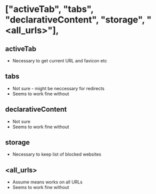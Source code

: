# ["activeTab", "tabs", "declarativeContent", "storage", "<all_urls>"],

## activeTab

- Necessary to get current URL and favicon etc

## tabs

- Not sure - might be neccessary for redirects
- Seems to work fine without

## declarativeContent

- Not sure
- Seems to work fine without

## storage

- Necessary to keep list of blocked websites

## <all_urls>

- Assume means works on all URLs
- Seems to work fine without
